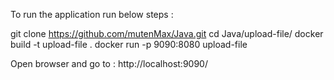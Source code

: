 To run the application run below steps : 

git clone https://github.com/mutenMax/Java.git
cd Java/upload-file/
docker build -t upload-file . 
docker run -p 9090:8080 upload-file


Open browser and go to : http://localhost:9090/

